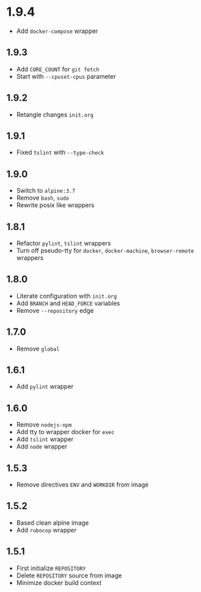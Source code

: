 # 1.9.4

* Add `docker-compose` wrapper

## 1.9.3

* Add `CORE_COUNT` for `git fetch`
* Start with `--cpuset-cpus` parameter

## 1.9.2

* Retangle changes `init.org`

## 1.9.1

* Fixed `tslint` with `--type-check`

## 1.9.0

* Switch to `alpine:3.7`
* Remove `bash`, `sudo`
* Rewrite posix like wrappers

## 1.8.1

* Refactor `pylint`, `tslint` wrappers
* Turn off pseudo-tty for `docker`, `docker-machine`, `browser-remote` wrappers

## 1.8.0

* Literate configuration with `init.org`
* Add `BRANCH` and `HEAD_FORCE` variables
* Remove `--repository` edge

## 1.7.0

* Remove `global`

## 1.6.1

* Add `pylint` wrapper

## 1.6.0

* Remove `nodejs-npm`
* Add tty to wrapper docker for `exec`
* Add `tslint` wrapper
* Add `node` wrapper

## 1.5.3

* Remove directives `ENV` and `WORKDIR` from image

## 1.5.2

* Based clean alpine image
* Add `rubocop` wrapper

## 1.5.1

* First initialize `REPOSITORY`
* Delete `REPOSITORY` source from image
* Minimize docker build context
